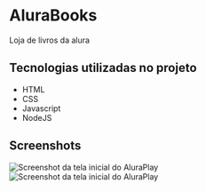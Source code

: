 # AluraBooks
 Loja de livros da alura

## Tecnologias utilizadas no projeto
* HTML
* CSS
* Javascript
* NodeJS

## Screenshots
![Screenshot da tela inicial do AluraPlay](https://i.ibb.co/s29FpKK/Screenshot-1.png)
![Screenshot da tela inicial do AluraPlay](https://i.ibb.co/M1pLBY0/Screenshot-2.png)
